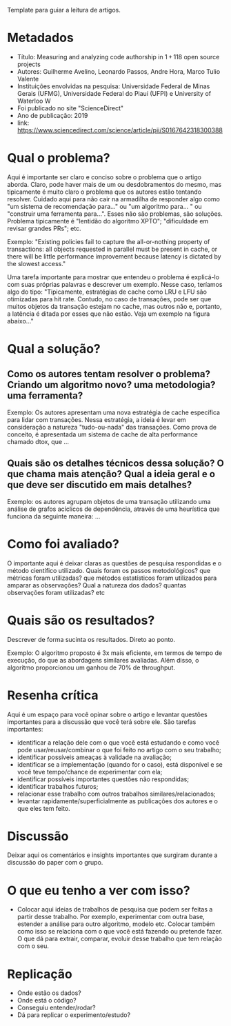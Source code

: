 Template para guiar a leitura de artigos.

# Metadados

* Título: Measuring and analyzing code authorship in 1 + 118 open source projects
* Autores: Guilherme Avelino, Leonardo Passos, Andre Hora, Marco Tulio Valente
* Instituições envolvidas na pesquisa: Universidade Federal de Minas Gerais (UFMG), Universidade Federal do Piauí (UFPI) e University of Waterloo W
* Foi publicado no site "ScienceDirect"
* Ano de publicação: 2019
* link: https://www.sciencedirect.com/science/article/pii/S0167642318300388

# Qual o problema?

Aqui é importante ser claro e conciso sobre o problema que o artigo aborda. Claro, pode haver mais de um ou desdobramentos do mesmo, mas tipicamente é muito claro o problema que os autores estão tentando resolver. Cuidado aqui para não cair na armadilha de responder algo como "um sistema de recomendação para..." ou "um algoritmo para... " ou "construir uma ferramenta para...". Esses não são problemas, são soluções. Problema tipicamente é "lentidão do algoritmo XPTO"; "dificuldade em revisar grandes PRs"; etc.

Exemplo: "Existing policies fail to capture the all-or-nothing property of transactions: all objects requested in parallel must be present in cache, or there will be little performance improvement because latency is dictated by the slowest access."
	
Uma tarefa importante para mostrar que entendeu o problema é explicá-lo com suas próprias palavras e descrever um exemplo. Nesse caso, teríamos algo do tipo: "Tipicamente, estratégias de cache como LRU e LFU são otimizadas para hit rate. Contudo, no caso de transações, pode ser que muitos objetos da transação estejam no cache, mas outros não e, portanto, a latência é ditada por esses que não estão. Veja um exemplo na figura abaixo..."

# Qual a solução?

## Como os autores tentam resolver o problema? Criando um algoritmo novo? uma metodologia? uma ferramenta? 

Exemplo: Os autores apresentam uma nova estratégia de cache específica para lidar com transações. Nessa estratégia, a ideia é levar em consideração a natureza "tudo-ou-nada" das transações. Como prova de conceito, é apresentada um sistema de cache de alta performance chamado dtox, que ...

## Quais são os detalhes técnicos dessa solução? O que chama mais atenção? Qual a ideia geral e o que deve ser discutido em mais detalhes?

Exemplo: os autores agrupam objetos de uma transação utilizando uma análise de grafos acíclicos de dependência, através de uma heurística que funciona da seguinte maneira: ...

# Como foi avaliado?

O importante aqui é deixar claras as questões de pesquisa respondidas e o método científico utilizado. Quais foram os passos metodológicos? que métricas foram utilizadas? que métodos estatísticos foram utilizados para amparar as observações? Qual a natureza dos dados? quantas observações foram utilizadas? etc

# Quais são os resultados?

Descrever de forma sucinta os resultados. Direto ao ponto.

Exemplo: O algoritmo proposto é 3x mais eficiente, em termos de tempo de execução, do que as abordagens similares avaliadas. Além disso, o algoritmo proporcionou um ganhou de 70% de throughput.


# Resenha crítica

Aqui é um espaço para você opinar sobre o artigo e levantar questões importantes para a discussão que você terá sobre ele. São tarefas importantes:
	
* identificar a relação dele com o que você está estudando e como você pode usar/reusar/combinar o que foi feito no artigo com o seu trabalho;
* identificar possíveis ameaças à validade na avaliação;
* identificar se a implementação (quando for o caso), está disponível e se você teve tempo/chance de experimentar com ela;
* identificar possíveis importantes questões não respondidas;
* identificar trabalhos futuros;
* relacionar esse trabalho com outros trabalhos similares/relacionados;
* levantar rapidamente/superficialmente as publicações dos autores e o que eles tem feito.

# Discussão

Deixar aqui os comentários e insights importantes que surgiram durante a discussão do paper com o grupo. 

# O que eu tenho a ver com isso?

* Colocar aqui ideias de trabalhos de pesquisa que podem ser feitas a partir desse trabalho. Por exemplo, experimentar com outra base, estender a análise para outro algoritmo, modelo etc. Colocar também como isso se relaciona com o que você está fazendo ou pretende fazer. O que dá para extrair, comparar, evoluir desse trabalho que tem relação com o seu.

# Replicação

* Onde estão os dados?
* Onde está o código?
* Conseguiu entender/rodar?
* Dá para replicar o experimento/estudo?
